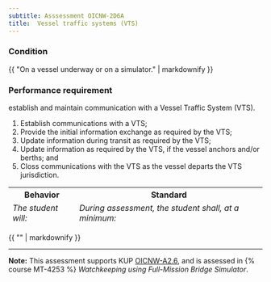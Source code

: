 ```yaml
---
subtitle: Asssessment OICNW-2D6A
title:  Vessel traffic systems (VTS)
---
```




### Condition

{{ "On a vessel underway or on a simulator." | markdownify }}

### Performance requirement 

<table width='100%' class='Guidelines'>
 <thead>
 <tr>
     <th class='thirty'>Behavior</th>
     <th class='seventy'>Standard</th>
 </tr>
 <tr>
     <td><em>The student will:</em></td>
     <td><em>During assessment, the student shall, at a minimum:</em></td>
 </tr>
 </thead>
 <tbody>


<!--rowstart-->

establish and maintain communication with a Vessel Traffic System (VTS).

<!--cellbreak-->

1. Establish communications with a VTS;
2. Provide the initial information exchange as required by the VTS;
3. Update information during transit as required by the VTS;
4. Update information as required by the VTS, if the vessel anchors and/or berths; and
5. Closs communications with the VTS as the vessel departs the VTS jurisdiction.

<!--rowend-->


 </tbody>
 </table>

{{ "" | markdownify }}


*****

**Note:** This assessment supports KUP [OICNW-A2.6]({{site.baseurl}}/tables/21.html#OICNW-A2.6), and is assessed in  {% course  MT-4253 %}  *Watchkeeping using Full-Mission Bridge Simulator*. 

